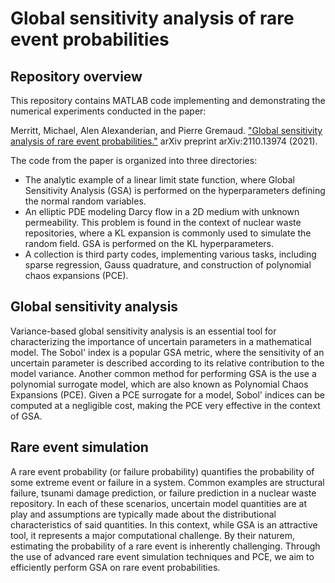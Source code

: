 # Global sensitivity analysis of rare event probabilities

## Repository overview
This repository contains MATLAB code implementing and demonstrating the numerical experiments conducted in the paper:

Merritt, Michael, Alen Alexanderian, and Pierre Gremaud. ["Global sensitivity analysis of rare event probabilities."](https://arxiv.org/abs/2110.13974) arXiv preprint arXiv:2110.13974 (2021).

The code from the paper is organized into three directories:
- The analytic example of a linear limit state function, where Global Sensitivity Analysis (GSA) is performed on the hyperparameters defining the normal random variables. 
- An elliptic PDE modeling Darcy flow in a 2D medium with unknown permeability. This problem is found in the context of nuclear waste repositories, where a KL expansion is commonly used to simulate the random field. GSA is performed on the KL hyperparameters. 
- A collection is third party codes, implementing various tasks, including sparse regression, Gauss quadrature, and construction of polynomial chaos expansions (PCE). 

## Global sensitivity analysis
Variance-based global sensitivity analysis is an essential tool for characterizing the importance of uncertain parameters in a mathematical model. The Sobol' index is a popular GSA metric, where the sensitivity of an uncertain parameter is described according to its relative contribution to the model variance. Another common method for performing GSA is the use a polynomial surrogate model, which are also known as Polynomial Chaos Expansions (PCE). Given a PCE surrogate for a model, Sobol' indices can be computed at a negligible cost, making the PCE very effective in the context of GSA. 

## Rare event simulation
A rare event probability (or failure probability) quantifies the probability of some extreme event or failure in a system. Common examples are structural failure, tsunami damage prediction, or failure prediction in a nuclear waste repository. In each of these scenarios, uncertain model quantities are at play and assumptions are typically made about the distributional characteristics of said quantities. In this context, while GSA is an attractive tool, it represents a major computational challenge. By their naturem, estimating the probability of a rare event is inherently challenging. Through the use of advanced rare event simulation techniques and PCE, we aim to efficiently perform GSA on rare event probabilities. 
